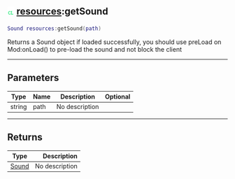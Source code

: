 ## ![client](../../.gitbook/assets/client.png) [resources](resources):getSound

```lua
Sound resources:getSound(path)
```

Returns a Sound object if loaded successfully, you should use preLoad on Mod:onLoad() to pre-load the sound and not block the client

------
## Parameters

| Type   | Name | Description | Optional |
| ------ | ---- | ----------- | -------: |
| string | path | No description |  |


------
## Returns

| Type   | Description |
| ------ | ----------: |
| [Sound](sound) | No description |

